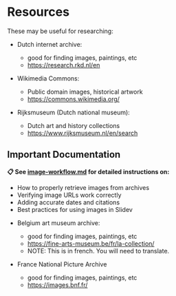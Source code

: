 # Resources
These may be useful for researching:

* Dutch internet archive:
  * good for finding images, paintings, etc
  * https://research.rkd.nl/en

* Wikimedia Commons:
  * Public domain images, historical artwork
  * https://commons.wikimedia.org/

* Rijksmuseum (Dutch national museum):
  * Dutch art and history collections
  * https://www.rijksmuseum.nl/en/search

## Important Documentation

**📋 See [image-workflow.md](./image-workflow.md) for detailed instructions on:**
- How to properly retrieve images from archives
- Verifying image URLs work correctly
- Adding accurate dates and citations
- Best practices for using images in Slidev

* Belgium art museum archive:
  * good for finding images, paintings, etc
  * https://fine-arts-museum.be/fr/la-collection/
  * NOTE: This is in french. You will need to translate.

* France National Picture Archive
  * good for finding images, paintings, etc
  * https://images.bnf.fr/

